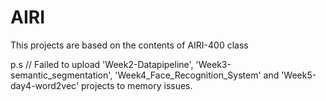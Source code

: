 # AIRI

This projects are based on the contents of AIRI-400 class

p.s // Failed to upload 'Week2-Datapipeline', 'Week3-semantic_segmentation', 'Week4_Face_Recognition_System' and 'Week5-day4-word2vec' projects to memory issues.

